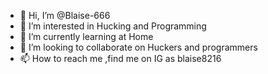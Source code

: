 - 👋 Hi, I’m @Blaise-666
- 👀 I’m interested in Hucking and Programming
- 🌱 I’m currently learning at Home
- 💞️ I’m looking to collaborate on Huckers and programmers
- 📫 How to reach me ,find me on IG as blaise8216

<!---
Blaise-666/Blaise-666 is a ✨ special ✨ repository because its `README.md` (this file) appears on your GitHub profile.
You can click the Preview link to take a look at your changes.
--->
